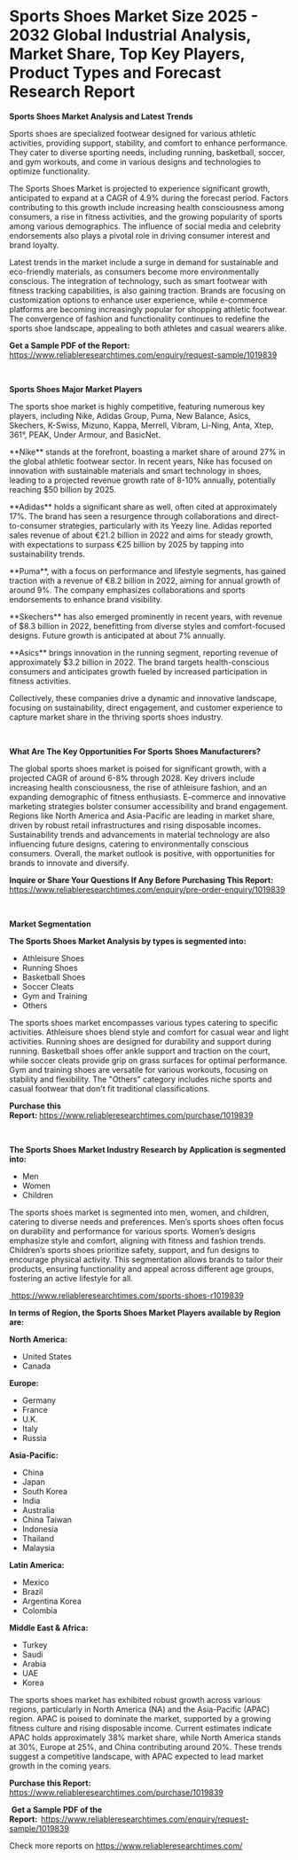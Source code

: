 <p><h1>Sports Shoes Market Size 2025 - 2032 Global Industrial Analysis, Market Share, Top Key Players, Product Types and Forecast Research Report</h1></p><p><strong>Sports Shoes Market Analysis and Latest Trends</strong></p>
<p><p>Sports shoes are specialized footwear designed for various athletic activities, providing support, stability, and comfort to enhance performance. They cater to diverse sporting needs, including running, basketball, soccer, and gym workouts, and come in various designs and technologies to optimize functionality.</p><p>The Sports Shoes Market is projected to experience significant growth, anticipated to expand at a CAGR of 4.9% during the forecast period. Factors contributing to this growth include increasing health consciousness among consumers, a rise in fitness activities, and the growing popularity of sports among various demographics. The influence of social media and celebrity endorsements also plays a pivotal role in driving consumer interest and brand loyalty.</p><p>Latest trends in the market include a surge in demand for sustainable and eco-friendly materials, as consumers become more environmentally conscious. The integration of technology, such as smart footwear with fitness tracking capabilities, is also gaining traction. Brands are focusing on customization options to enhance user experience, while e-commerce platforms are becoming increasingly popular for shopping athletic footwear. The convergence of fashion and functionality continues to redefine the sports shoe landscape, appealing to both athletes and casual wearers alike.</p></p>
<p><strong>Get a Sample PDF of the Report:&nbsp;</strong> <a href="https://www.reliableresearchtimes.com/enquiry/request-sample/1019839?utm_campaign=3190&utm_medium=2&utm_source=Github&utm_content=ia&utm_term=05042025&utm_id=sports-shoes">https://www.reliableresearchtimes.com/enquiry/request-sample/1019839</a></p>
<p>&nbsp;</p>
<p><strong>Sports Shoes Major Market Players</strong></p>
<p><p>The sports shoe market is highly competitive, featuring numerous key players, including Nike, Adidas Group, Puma, New Balance, Asics, Skechers, K-Swiss, Mizuno, Kappa, Merrell, Vibram, Li-Ning, Anta, Xtep, 361°, PEAK, Under Armour, and BasicNet. </p><p>**Nike** stands at the forefront, boasting a market share of around 27% in the global athletic footwear sector. In recent years, Nike has focused on innovation with sustainable materials and smart technology in shoes, leading to a projected revenue growth rate of 8-10% annually, potentially reaching $50 billion by 2025.</p><p>**Adidas** holds a significant share as well, often cited at approximately 17%. The brand has seen a resurgence through collaborations and direct-to-consumer strategies, particularly with its Yeezy line. Adidas reported sales revenue of about €21.2 billion in 2022 and aims for steady growth, with expectations to surpass €25 billion by 2025 by tapping into sustainability trends.</p><p>**Puma**, with a focus on performance and lifestyle segments, has gained traction with a revenue of €8.2 billion in 2022, aiming for annual growth of around 9%. The company emphasizes collaborations and sports endorsements to enhance brand visibility.</p><p>**Skechers** has also emerged prominently in recent years, with revenue of $8.3 billion in 2022, benefitting from diverse styles and comfort-focused designs. Future growth is anticipated at about 7% annually.</p><p>**Asics** brings innovation in the running segment, reporting revenue of approximately $3.2 billion in 2022. The brand targets health-conscious consumers and anticipates growth fueled by increased participation in fitness activities.</p><p>Collectively, these companies drive a dynamic and innovative landscape, focusing on sustainability, direct engagement, and customer experience to capture market share in the thriving sports shoes industry.</p></p>
<p>&nbsp;</p>
<p><strong>What Are The Key Opportunities For Sports Shoes Manufacturers?</strong></p>
<p><p>The global sports shoes market is poised for significant growth, with a projected CAGR of around 6-8% through 2028. Key drivers include increasing health consciousness, the rise of athleisure fashion, and an expanding demographic of fitness enthusiasts. E-commerce and innovative marketing strategies bolster consumer accessibility and brand engagement. Regions like North America and Asia-Pacific are leading in market share, driven by robust retail infrastructures and rising disposable incomes. Sustainability trends and advancements in material technology are also influencing future designs, catering to environmentally conscious consumers. Overall, the market outlook is positive, with opportunities for brands to innovate and diversify.</p></p>
<p><strong>Inquire or Share Your Questions If Any Before Purchasing This Report:</strong> <a href="https://www.reliableresearchtimes.com/enquiry/pre-order-enquiry/1019839?utm_campaign=3190&utm_medium=2&utm_source=Github&utm_content=ia&utm_term=05042025&utm_id=sports-shoes">https://www.reliableresearchtimes.com/enquiry/pre-order-enquiry/1019839</a></p>
<p>&nbsp;</p>
<p><strong>Market Segmentation</strong></p>
<p><strong>The Sports Shoes Market Analysis by types is segmented into:</strong></p>
<p><ul><li>Athleisure Shoes</li><li>Running Shoes</li><li>Basketball Shoes</li><li>Soccer Cleats</li><li>Gym and Training</li><li>Others</li></ul></p>
<p><p>The sports shoes market encompasses various types catering to specific activities. Athleisure shoes blend style and comfort for casual wear and light activities. Running shoes are designed for durability and support during running. Basketball shoes offer ankle support and traction on the court, while soccer cleats provide grip on grass surfaces for optimal performance. Gym and training shoes are versatile for various workouts, focusing on stability and flexibility. The "Others" category includes niche sports and casual footwear that don't fit traditional classifications.</p></p>
<p><strong>Purchase this Report:&nbsp;</strong><a href="https://www.reliableresearchtimes.com/purchase/1019839?utm_campaign=3190&utm_medium=2&utm_source=Github&utm_content=ia&utm_term=05042025&utm_id=sports-shoes">https://www.reliableresearchtimes.com/purchase/1019839</a></p>
<p>&nbsp;</p>
<p><strong>The Sports Shoes Market Industry Research by Application is segmented into:</strong></p>
<p><ul><li>Men</li><li>Women</li><li>Children</li></ul></p>
<p><p>The sports shoes market is segmented into men, women, and children, catering to diverse needs and preferences. Men’s sports shoes often focus on durability and performance for various sports. Women’s designs emphasize style and comfort, aligning with fitness and fashion trends. Children’s sports shoes prioritize safety, support, and fun designs to encourage physical activity. This segmentation allows brands to tailor their products, ensuring functionality and appeal across different age groups, fostering an active lifestyle for all.</p></p>
<p><a href="https://www.reliableresearchtimes.com/sports-shoes-r1019839?utm_campaign=3190&utm_medium=2&utm_source=Github&utm_content=ia&utm_term=05042025&utm_id=sports-shoes">&nbsp;https://www.reliableresearchtimes.com/sports-shoes-r1019839</a></p>
<p><strong>In terms of Region, the Sports Shoes Market Players available by Region are:</strong></p>
<p>
    <p> <strong> North America: </strong>
        <ul>
            <li>United States</li>
            <li>Canada</li>
        </ul>
        </p> 
    <p> <strong> Europe: </strong>
        <ul>
            <li>Germany</li>
            <li>France</li>
            <li>U.K.</li>
            <li>Italy</li>
            <li>Russia</li>
        </ul>
        </p> 
    <p> <strong> Asia-Pacific: </strong>
        <ul>
            <li>China</li>
            <li>Japan</li>
            <li>South Korea</li>
            <li>India</li>
            <li>Australia</li>
            <li>China Taiwan</li>
            <li>Indonesia</li>
            <li>Thailand</li>
            <li>Malaysia</li>
        </ul>
        </p> 
    <p> <strong> Latin America: </strong>
        <ul>
            <li>Mexico</li>
            <li>Brazil</li>
            <li>Argentina Korea</li>
            <li>Colombia</li>
        </ul>
        </p> 
    <p> <strong> Middle East & Africa: </strong>
        <ul>
            <li>Turkey</li>
            <li>Saudi</li>
            <li>Arabia</li>
            <li>UAE</li>
            <li>Korea</li>
        </ul>
    </p>
    </p>
<p><p>The sports shoes market has exhibited robust growth across various regions, particularly in North America (NA) and the Asia-Pacific (APAC) region. APAC is poised to dominate the market, supported by a growing fitness culture and rising disposable income. Current estimates indicate APAC holds approximately 38% market share, while North America stands at 30%, Europe at 25%, and China contributing around 20%. These trends suggest a competitive landscape, with APAC expected to lead market growth in the coming years.</p></p>
<p><strong>Purchase this Report: </strong><a href="https://www.reliableresearchtimes.com/purchase/1019839?utm_campaign=3190&utm_medium=2&utm_source=Github&utm_content=ia&utm_term=05042025&utm_id=sports-shoes">https://www.reliableresearchtimes.com/purchase/1019839</a></p>
<p>&nbsp;<strong>Get a Sample PDF of the Report:&nbsp;&nbsp;</strong><a href="https://www.reliableresearchtimes.com/enquiry/request-sample/1019839?utm_campaign=3190&utm_medium=2&utm_source=Github&utm_content=ia&utm_term=05042025&utm_id=sports-shoes">https://www.reliableresearchtimes.com/enquiry/request-sample/1019839</a></p>
<p><strong></strong></p>
<p>Check more reports on <a href="https://www.reliableresearchtimes.com/?utm_campaign=3190&utm_medium=2&utm_source=Github&utm_content=ia&utm_term=05042025&utm_id=sports-shoes">https://www.reliableresearchtimes.com/</a></p>
